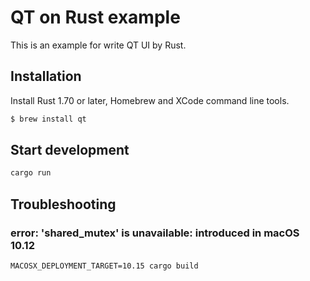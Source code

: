 # QT on Rust example

This is an example for write QT UI by Rust.

## Installation

Install Rust 1.70 or later, Homebrew and XCode command line tools.

```bash
$ brew install qt
```

## Start development

```bash
cargo run
```

## Troubleshooting

### error: 'shared_mutex' is unavailable: introduced in macOS 10.12

```
MACOSX_DEPLOYMENT_TARGET=10.15 cargo build
```
